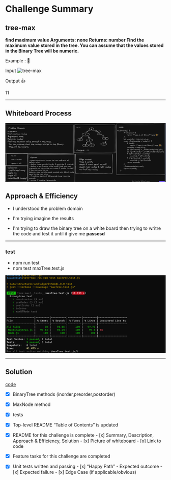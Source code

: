 # Challenge Summary

## tree-max

**find maximum value
Arguments: none
Returns: number
Find the maximum value stored in the tree. You can assume that the values stored in the Binary Tree will be numeric.**

Example  : 📔


Input
![tree-max](https://codefellows.github.io/common_curriculum/data_structures_and_algorithms/Code_401/class-16/binary-tree.png)

Output 👍

11

-------------------------------

## Whiteboard Process

![whiteBoard](/javascript/tree-max/img/whiteBoard.png)
## Approach & Efficiency


* I understood the problem domain

* I'm trying imagine the results 

* I'm trying to draw the binary tree  on a white board then trying to writre the code and test it 
until it give me **passesd**

-----------------

### test 

* npm run test
* npm test maxTree.test.js

![testResults](/javascript/tree-max/img/test.png)

------------------------

## Solution

[code](/javascript/tree-max/lib/MaxBinaryTree.js)


- [x] BinaryTree  methods (inorder,preorder,postorder)
- [x] MaxNode method



- [x] tests

 - [x] Top-level README “Table of Contents” is updated
 - [x] README for this challenge is complete
       - [x] Summary, Description, Approach & Efficiency, Solution
       - [x] Picture of whiteboard
       - [x] Link to code
 - [x] Feature tasks for this challenge are completed
 - [x] Unit tests written and passing
       - [x] “Happy Path” - Expected outcome
       - [x] Expected failure
       - [x] Edge Case (if applicable/obvious)


